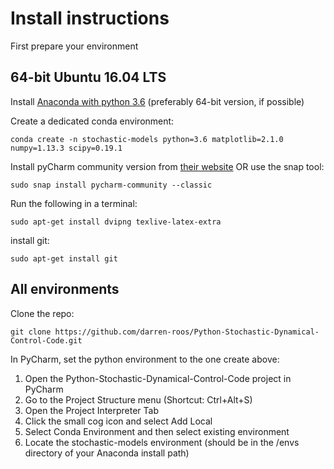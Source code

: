 # Install instructions

First prepare your environment

## 64-bit Ubuntu 16.04 LTS

Install [Anaconda with python 3.6](https://conda.io/docs/user-guide/install/index.html) (preferably 64-bit version, if possible)

Create a dedicated conda environment:

    conda create -n stochastic-models python=3.6 matplotlib=2.1.0 numpy=1.13.3 scipy=0.19.1

Install pyCharm community version from [their website](https://www.jetbrains.com/pycharm/download/#section=linux) 
OR use the snap tool: 

    sudo snap install pycharm-community --classic

Run the following in a terminal:

    sudo apt-get install dvipng texlive-latex-extra

install git: 

    sudo apt-get install git 
    
## All environments

Clone the repo: 

    git clone https://github.com/darren-roos/Python-Stochastic-Dynamical-Control-Code.git

In PyCharm, set the python environment to the one create above:
1. Open the Python-Stochastic-Dynamical-Control-Code project in PyCharm
2. Go to the Project Structure menu (Shortcut: Ctrl+Alt+S)
3. Open the Project Interpreter Tab
4. Click the small cog icon and select Add Local
5. Select Conda Environment and then select existing environment
6. Locate the stochastic-models environment (should be in the /envs directory of your Anaconda install path)